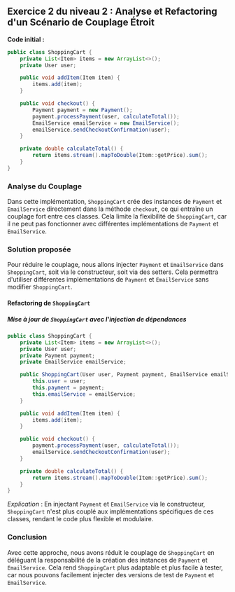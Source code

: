 ## Exercice 2 du niveau 2 : Analyse et Refactoring d'un Scénario de Couplage Étroit

**Code initial :**

```java
public class ShoppingCart {
    private List<Item> items = new ArrayList<>();
    private User user;

    public void addItem(Item item) {
        items.add(item);
    }

    public void checkout() {
        Payment payment = new Payment();
        payment.processPayment(user, calculateTotal());
        EmailService emailService = new EmailService();
        emailService.sendCheckoutConfirmation(user);
    }

    private double calculateTotal() {
        return items.stream().mapToDouble(Item::getPrice).sum();
    }
}
```

### Analyse du Couplage
Dans cette implémentation, `ShoppingCart` crée des instances de `Payment` et `EmailService` directement dans la méthode `checkout`, ce qui entraîne un couplage fort entre ces classes. Cela limite la flexibilité de `ShoppingCart`, car il ne peut pas fonctionner avec différentes implémentations de `Payment` et `EmailService`.

### Solution proposée
Pour réduire le couplage, nous allons injecter `Payment` et `EmailService` dans `ShoppingCart`, soit via le constructeur, soit via des setters. Cela permettra d'utiliser différentes implémentations de `Payment` et `EmailService` sans modifier `ShoppingCart`.

#### Refactoring de `ShoppingCart`

##### Mise à jour de `ShoppingCart` avec l'injection de dépendances

```java
public class ShoppingCart {
    private List<Item> items = new ArrayList<>();
    private User user;
    private Payment payment;
    private EmailService emailService;

    public ShoppingCart(User user, Payment payment, EmailService emailService) {
        this.user = user;
        this.payment = payment;
        this.emailService = emailService;
    }

    public void addItem(Item item) {
        items.add(item);
    }

    public void checkout() {
        payment.processPayment(user, calculateTotal());
        emailService.sendCheckoutConfirmation(user);
    }

    private double calculateTotal() {
        return items.stream().mapToDouble(Item::getPrice).sum();
    }
}
```

*Explication* : En injectant `Payment` et `EmailService` via le constructeur, `ShoppingCart` n'est plus couplé aux implémentations spécifiques de ces classes, rendant le code plus flexible et modulaire.

### Conclusion
Avec cette approche, nous avons réduit le couplage de `ShoppingCart` en déléguant la responsabilité de la création des instances de `Payment` et `EmailService`. Cela rend `ShoppingCart` plus adaptable et plus facile à tester, car nous pouvons facilement injecter des versions de test de `Payment` et `EmailService`.

